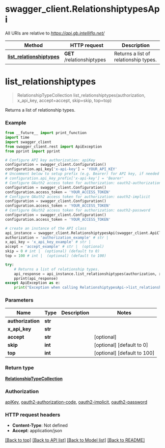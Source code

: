 # swagger_client.RelationshiptypesApi

All URIs are relative to *https://api.gb.intelliflo.net/*

Method | HTTP request | Description
------------- | ------------- | -------------
[**list_relationshiptypes**](RelationshiptypesApi.md#list_relationshiptypes) | **GET** /relationshiptypes | Returns a list of relationship types. 

# **list_relationshiptypes**
> RelationshipTypeCollection list_relationshiptypes(authorization, x_api_key, accept=accept, skip=skip, top=top)

Returns a list of relationship types. 

### Example
```python
from __future__ import print_function
import time
import swagger_client
from swagger_client.rest import ApiException
from pprint import pprint

# Configure API key authorization: apiKey
configuration = swagger_client.Configuration()
configuration.api_key['x-api-key'] = 'YOUR_API_KEY'
# Uncomment below to setup prefix (e.g. Bearer) for API key, if needed
# configuration.api_key_prefix['x-api-key'] = 'Bearer'
# Configure OAuth2 access token for authorization: oauth2-authorization-code
configuration = swagger_client.Configuration()
configuration.access_token = 'YOUR_ACCESS_TOKEN'
# Configure OAuth2 access token for authorization: oauth2-implicit
configuration = swagger_client.Configuration()
configuration.access_token = 'YOUR_ACCESS_TOKEN'
# Configure OAuth2 access token for authorization: oauth2-password
configuration = swagger_client.Configuration()
configuration.access_token = 'YOUR_ACCESS_TOKEN'

# create an instance of the API class
api_instance = swagger_client.RelationshiptypesApi(swagger_client.ApiClient(configuration))
authorization = 'authorization_example' # str | 
x_api_key = 'x_api_key_example' # str | 
accept = 'accept_example' # str |  (optional)
skip = 0 # int |  (optional) (default to 0)
top = 100 # int |  (optional) (default to 100)

try:
    # Returns a list of relationship types. 
    api_response = api_instance.list_relationshiptypes(authorization, x_api_key, accept=accept, skip=skip, top=top)
    pprint(api_response)
except ApiException as e:
    print("Exception when calling RelationshiptypesApi->list_relationshiptypes: %s\n" % e)
```

### Parameters

Name | Type | Description  | Notes
------------- | ------------- | ------------- | -------------
 **authorization** | **str**|  | 
 **x_api_key** | **str**|  | 
 **accept** | **str**|  | [optional] 
 **skip** | **int**|  | [optional] [default to 0]
 **top** | **int**|  | [optional] [default to 100]

### Return type

[**RelationshipTypeCollection**](RelationshipTypeCollection.md)

### Authorization

[apiKey](../README.md#apiKey), [oauth2-authorization-code](../README.md#oauth2-authorization-code), [oauth2-implicit](../README.md#oauth2-implicit), [oauth2-password](../README.md#oauth2-password)

### HTTP request headers

 - **Content-Type**: Not defined
 - **Accept**: application/json

[[Back to top]](#) [[Back to API list]](../README.md#documentation-for-api-endpoints) [[Back to Model list]](../README.md#documentation-for-models) [[Back to README]](../README.md)

